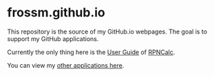 # frossm.github.io

This repository is the source of my GitHub.io webpages.  The goal is to support my GitHub applications.  

Currently the only thing here is the [User Guide](https://frossm.github.io/RPNCalc-UserGuide) of [RPNCalc](https://github.com/frossm/rpncalc).

You can view my [other applications here](https://github.com/frossm?tab=repositories).
